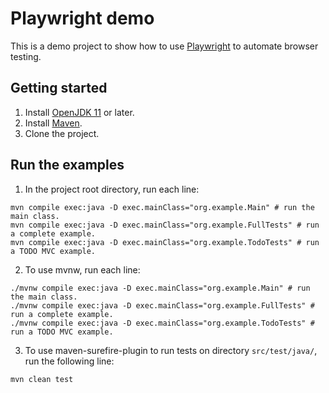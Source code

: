 # Playwright demo
This is a demo project to show how to use [Playwright](https://playwright.dev/) to automate browser testing.

## Getting started
1. Install [OpenJDK 11](https://openjdk.java.net/projects/jdk/11/) or later.
2. Install [Maven](https://maven.apache.org/download.cgi).
3. Clone the project.

## Run the examples
1. In the project root directory, run each line:
```
mvn compile exec:java -D exec.mainClass="org.example.Main" # run the main class.
mvn compile exec:java -D exec.mainClass="org.example.FullTests" # run a complete example.
mvn compile exec:java -D exec.mainClass="org.example.TodoTests" # run a TODO MVC example.
```

2. To use mvnw, run each line:
```
./mvnw compile exec:java -D exec.mainClass="org.example.Main" # run the main class.
./mvnw compile exec:java -D exec.mainClass="org.example.FullTests" # run a complete example.
./mvnw compile exec:java -D exec.mainClass="org.example.TodoTests" # run a TODO MVC example.
```

3. To use maven-surefire-plugin to run tests on directory `src/test/java/`, run the following line:
```
mvn clean test
```